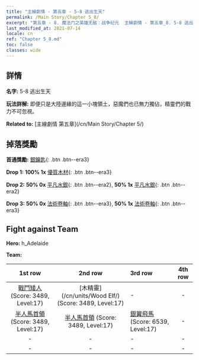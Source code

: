 ```yaml
---
title: "主線劇情 - 第五章 - 5-8 逃出生天"
permalink: /Main Story/Chapter 5_8/
excerpt: "第五章 - 8. 魔法门之英雄无敌：战争纪元  主線劇情 - 第五章_8. 5-8 逃出生天"
last_modified_at: 2021-07-14
locale: cn
ref: "Chapter 5_8.md"
toc: false
classes: wide
---
```


## 詳情

 **名字:** 5-8 逃出生天

 **玩法詳解:** 即便只是大陸邊緣的這一小塊領土，惡魔們也已無力獨佔，精靈們的戰力不可忽視。

 **Related to:** [主線劇情 第五章](/cn/Main Story/Chapter 5/)

## 掉落獎勵

 **首通獎勵:** [銀鑰匙](/cn/Items/con_693/){: .btn .btn--era3}

 **Drop 1:** **100% 1x** [優質木材](/cn/Items/mat_13/){: .btn .btn--era3}

 **Drop 2:** **50% 0x** [平凡水銀](/cn/Items/mat_8/){: .btn .btn--era2}, **50% 1x** [平凡水銀](/cn/Items/mat_8/){: .btn .btn--era2}

 **Drop 3:** **50% 0x** [法術卷軸](/cn/Items/con_694/){: .btn .btn--era3}, **50% 1x** [法術卷軸](/cn/Items/con_694/){: .btn .btn--era3}


## Fight against Team
 **Hero:** h_Adelaide

 **Team:**


  | 1st row | 2nd row | 3rd row | 4th row |
  |:----:|:----:|:----|:----:|
  | [戰鬥矮人](/cn/units/Dwarf/) (Score: 3489, Level:17)  | [木精靈](/cn/units/Wood Elf/) (Score: 3489, Level:17)  | - | - |
  | [半人馬首領](/cn/units/Centaur/) (Score: 3489, Level:17)  | [半人馬首領](/cn/units/Centaur/) (Score: 3489, Level:17)  | [銀翼飛馬](/cn/units/Pegasus/) (Score: 6539, Level:17)  | - |
  | - | - | - | - |
  | - | - | - | - |



